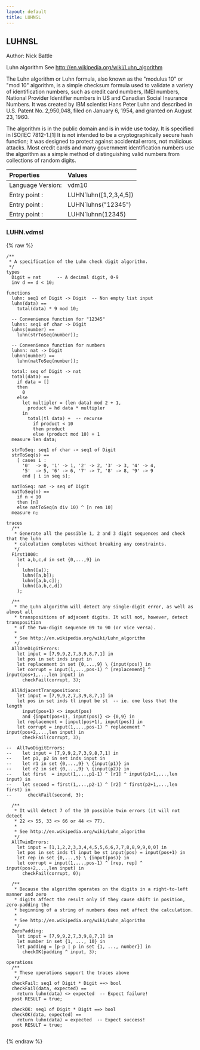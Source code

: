 ```yaml
---
layout: default
title: LUHNSL
---
```


## LUHNSL
Author: Nick Battle


Luhn algorithm
See http://en.wikipedia.org/wiki/Luhn_algorithm

The Luhn algorithm or Luhn formula, also known as the "modulus 10" or "mod 10" algorithm, is a simple
checksum formula used to validate a variety of identification numbers, such as credit card numbers,
IMEI numbers, National Provider Identifier numbers in US and Canadian Social Insurance Numbers. It was
created by IBM scientist Hans Peter Luhn and described in U.S. Patent No. 2,950,048, filed on
January 6, 1954, and granted on August 23, 1960.

The algorithm is in the public domain and is in wide use today. It is specified in ISO/IEC 7812-1.[1]
It is not intended to be a cryptographically secure hash function; it was designed to protect against
accidental errors, not malicious attacks. Most credit cards and many government identification numbers
use the algorithm as a simple method of distinguishing valid numbers from collections of random digits.

| Properties | Values          |
| :------------ | :---------- |
|Language Version:| vdm10|
|Entry point     :| LUHN`luhn([1,2,3,4,5])|
|Entry point     :| LUHN`luhns("12345")|
|Entry point     :| LUHN`luhnn(12345)|


### LUHN.vdmsl

{% raw %}
~~~
/**
 * A specification of the Luhn check digit algorithm.
 */
types
  Digit = nat      -- A decimal digit, 0-9
  inv d == d < 10;
  
functions
  luhn: seq1 of Digit -> Digit  -- Non empty list input
  luhn(data) ==
    total(data) * 9 mod 10;
  
  -- Convenience function for "12345"
  luhns: seq1 of char -> Digit
  luhns(number) ==
    luhn(strToSeq(number));
  
  -- Convenience function for numbers
  luhnn: nat -> Digit
  luhnn(number) ==
    luhn(natToSeq(number));
    
  total: seq of Digit -> nat
  total(data) ==
    if data = []
    then
      0
    else
      let multipler = (len data) mod 2 + 1,
        product = hd data * multipler
      in
        total(tl data) +  -- recurse
          if product < 10
          then product
          else (product mod 10) + 1
  measure len data;
      
  strToSeq: seq1 of char -> seq1 of Digit
  strToSeq(s) ==
    [ cases i :
      '0'  -> 0, '1' -> 1, '2' -> 2, '3' -> 3, '4' -> 4,
      '5'  -> 5, '6' -> 6, '7' -> 7, '8' -> 8, '9' -> 9
      end | i in seq s];

  natToSeq: nat -> seq of Digit
  natToSeq(n) ==
    if n < 10
    then [n]
    else natToSeq(n div 10) ^ [n rem 10]
  measure n;

traces
  /**
   * Generate all the possible 1, 2 and 3 digit sequences and check that the luhn
   * calculation completes without breaking any constraints.
   */
  First1000:
    let a,b,c,d in set {0,...,9} in
    (
      luhn([a]);
      luhn([a,b]);
      luhn([a,b,c]);
      luhn([a,b,c,d])
    );
    
  /**
   * The Luhn algorithm will detect any single-digit error, as well as almost all
   * transpositions of adjacent digits. It will not, however, detect transposition
   * of the two-digit sequence 09 to 90 (or vice versa).
   *
   * See http://en.wikipedia.org/wiki/Luhn_algorithm
   */
  AllOneDigitErrors:
    let input = [7,9,9,2,7,3,9,8,7,1] in
    let pos in set inds input in
    let replacement in set {0,...,9} \ {input(pos)} in
    let corrupt = input(1,...,pos-1) ^ [replacement] ^ input(pos+1,...,len input) in
      checkFail(corrupt, 3);

  AllAdjacentTranspositions:
    let input = [7,9,9,2,7,3,9,8,7,1] in
    let pos in set inds tl input be st  -- ie. one less that the length
      input(pos+1) <> input(pos)
      and {input(pos+1), input(pos)} <> {0,9} in
    let replacement = [input(pos+1), input(pos)] in
    let corrupt = input(1,...,pos-1) ^ replacement ^ input(pos+2,...,len input) in
      checkFail(corrupt, 3);

--  AllTwoDigitErrors:
--    let input = [7,9,9,2,7,3,9,8,7,1] in
--    let p1, p2 in set inds input in
--    let r1 in set {0,...,9} \ {input(p1)} in
--    let r2 in set {0,...,9} \ {input(p2)} in
--    let first  = input(1,...,p1-1) ^ [r1] ^ input(p1+1,...,len input) in
--    let second = first(1,...,p2-1) ^ [r2] ^ first(p2+1,...,len first) in
--      checkFail(second, 3);
  
  /**
   * It will detect 7 of the 10 possible twin errors (it will not detect
   * 22 <> 55, 33 <> 66 or 44 <> 77).
   *
   * See http://en.wikipedia.org/wiki/Luhn_algorithm
   */
  AllTwinErrors:
    let input = [1,1,2,2,3,3,4,4,5,5,6,6,7,7,8,8,9,9,0,0] in
    let pos in set inds tl input be st input(pos) = input(pos+1) in
    let rep in set {0,...,9} \ {input(pos)} in
    let corrupt = input(1,...,pos-1) ^ [rep, rep] ^ input(pos+2,...,len input) in
      checkFail(corrupt, 0);
  
  /**
   * Because the algorithm operates on the digits in a right-to-left manner and zero
   * digits affect the result only if they cause shift in position, zero-padding the
   * beginning of a string of numbers does not affect the calculation.
   *
   * See http://en.wikipedia.org/wiki/Luhn_algorithm
   */
  ZeroPadding:
    let input = [7,9,9,2,7,3,9,8,7,1] in
    let number in set {1, ..., 10} in
    let padding = [p-p | p in set {1, ..., number}] in 
      checkOK(padding ^ input, 3);
  
operations
  /**
   * These operations support the traces above
   */
  checkFail: seq1 of Digit * Digit ==> bool
  checkFail(data, expected) ==
    return luhn(data) <> expected  -- Expect failure!
  post RESULT = true;
  
  checkOK: seq1 of Digit * Digit ==> bool
  checkOK(data, expected) ==
    return luhn(data) = expected  -- Expect success!
  post RESULT = true;
  
~~~
{% endraw %}

